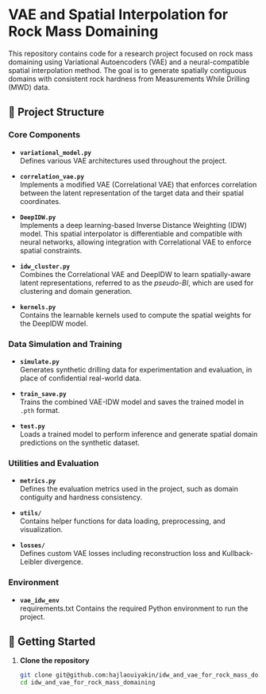 # VAE and  Spatial Interpolation for Rock Mass Domaining

This repository contains code for a research project focused on rock mass domaining using Variational Autoencoders (VAE) and a neural-compatible spatial interpolation method. The goal is to generate spatially contiguous domains with consistent rock hardness from Measurements While Drilling (MWD) data.

## 📁 Project Structure

### Core Components

- **`variational_model.py`**  
  Defines various VAE architectures used throughout the project.

- **`correlation_vae.py`**  
  Implements a modified VAE (Correlational VAE) that enforces correlation between the latent representation of the target data and their spatial coordinates.

- **`DeepIDW.py`**  
  Implements a deep learning-based Inverse Distance Weighting (IDW) model. This spatial interpolator is differentiable and compatible with neural networks, allowing integration with Correlational VAE to enforce spatial constraints.

- **`idw_cluster.py`**  
  Combines the Correlational VAE and DeepIDW to learn spatially-aware latent representations, referred to as the *pseudo-BI*, which are used for clustering and domain generation.

- **`kernels.py`**  
  Contains the learnable kernels used to compute the spatial weights for the DeepIDW model.

### Data Simulation and Training

- **`simulate.py`**  
  Generates synthetic drilling data for experimentation and evaluation, in place of confidential real-world data.

- **`train_save.py`**  
  Trains the combined VAE-IDW model and saves the trained model in `.pth` format.

- **`test.py`**  
  Loads a trained model to perform inference and generate spatial domain predictions on the synthetic dataset.

### Utilities and Evaluation

- **`metrics.py`**  
  Defines the evaluation metrics used in the project, such as domain contiguity and hardness consistency.

- **`utils/`**  
  Contains helper functions for data loading, preprocessing, and visualization.

- **`losses/`**  
  Defines custom VAE losses including reconstruction loss and Kullback-Leibler divergence.

### Environment

- **`vae_idw_env`**  
  requirements.txt Contains the required Python environment to run the project.

## 🚀 Getting Started

1. **Clone the repository**
   ```bash
   git clone git@github.com:hajlaouiyakin/idw_and_vae_for_rock_mass_domaining.git
   cd idw_and_vae_for_rock_mass_domaining
